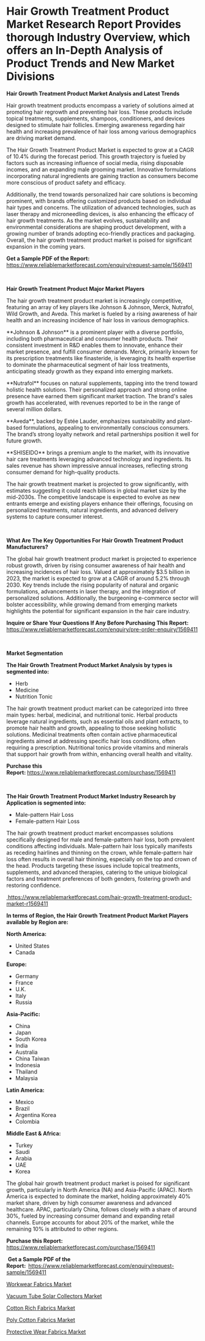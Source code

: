 <p><h1>Hair Growth Treatment Product Market Research Report Provides thorough Industry Overview, which offers an In-Depth Analysis of Product Trends and New Market Divisions</h1></p><p><strong>Hair Growth Treatment Product Market Analysis and Latest Trends</strong></p>
<p><p>Hair growth treatment products encompass a variety of solutions aimed at promoting hair regrowth and preventing hair loss. These products include topical treatments, supplements, shampoos, conditioners, and devices designed to stimulate hair follicles. Emerging awareness regarding hair health and increasing prevalence of hair loss among various demographics are driving market demand.</p><p>The Hair Growth Treatment Product Market is expected to grow at a CAGR of 10.4% during the forecast period. This growth trajectory is fueled by factors such as increasing influence of social media, rising disposable incomes, and an expanding male grooming market. Innovative formulations incorporating natural ingredients are gaining traction as consumers become more conscious of product safety and efficacy.</p><p>Additionally, the trend towards personalized hair care solutions is becoming prominent, with brands offering customized products based on individual hair types and concerns. The utilization of advanced technologies, such as laser therapy and microneedling devices, is also enhancing the efficacy of hair growth treatments. As the market evolves, sustainability and environmental considerations are shaping product development, with a growing number of brands adopting eco-friendly practices and packaging. Overall, the hair growth treatment product market is poised for significant expansion in the coming years.</p></p>
<p><strong>Get a Sample PDF of the Report:&nbsp;</strong> <a href="https://www.reliablemarketforecast.com/enquiry/request-sample/1569411?utm_campaign=1600&utm_medium=2&utm_source=Github&utm_content=ia&utm_term=14102024&utm_id=hair-growth-treatment-product">https://www.reliablemarketforecast.com/enquiry/request-sample/1569411</a></p>
<p>&nbsp;</p>
<p><strong>Hair Growth Treatment Product Major Market Players</strong></p>
<p><p>The hair growth treatment product market is increasingly competitive, featuring an array of key players like Johnson & Johnson, Merck, Nutrafol, Wild Growth, and Aveda. This market is fueled by a rising awareness of hair health and an increasing incidence of hair loss in various demographics.</p><p>**Johnson & Johnson** is a prominent player with a diverse portfolio, including both pharmaceutical and consumer health products. Their consistent investment in R&D enables them to innovate, enhance their market presence, and fulfill consumer demands. Merck, primarily known for its prescription treatments like finasteride, is leveraging its health expertise to dominate the pharmaceutical segment of hair loss treatments, anticipating steady growth as they expand into emerging markets.</p><p>**Nutrafol** focuses on natural supplements, tapping into the trend toward holistic health solutions. Their personalized approach and strong online presence have earned them significant market traction. The brand's sales growth has accelerated, with revenues reported to be in the range of several million dollars.</p><p>**Aveda**, backed by Estée Lauder, emphasizes sustainability and plant-based formulations, appealing to environmentally conscious consumers. The brand’s strong loyalty network and retail partnerships position it well for future growth.</p><p>**SHISEIDO** brings a premium angle to the market, with its innovative hair care treatments leveraging advanced technology and ingredients. Its sales revenue has shown impressive annual increases, reflecting strong consumer demand for high-quality products.</p><p>The hair growth treatment market is projected to grow significantly, with estimates suggesting it could reach billions in global market size by the mid-2030s. The competitive landscape is expected to evolve as new entrants emerge and existing players enhance their offerings, focusing on personalized treatments, natural ingredients, and advanced delivery systems to capture consumer interest.</p></p>
<p>&nbsp;</p>
<p><strong>What Are The Key Opportunities For Hair Growth Treatment Product Manufacturers?</strong></p>
<p><p>The global hair growth treatment product market is projected to experience robust growth, driven by rising consumer awareness of hair health and increasing incidences of hair loss. Valued at approximately $3.5 billion in 2023, the market is expected to grow at a CAGR of around 5.2% through 2030. Key trends include the rising popularity of natural and organic formulations, advancements in laser therapy, and the integration of personalized solutions. Additionally, the burgeoning e-commerce sector will bolster accessibility, while growing demand from emerging markets highlights the potential for significant expansion in the hair care industry.</p></p>
<p><strong>Inquire or Share Your Questions If Any Before Purchasing This Report:</strong> <a href="https://www.reliablemarketforecast.com/enquiry/pre-order-enquiry/1569411?utm_campaign=1600&utm_medium=2&utm_source=Github&utm_content=ia&utm_term=14102024&utm_id=hair-growth-treatment-product">https://www.reliablemarketforecast.com/enquiry/pre-order-enquiry/1569411</a></p>
<p>&nbsp;</p>
<p><strong>Market Segmentation</strong></p>
<p><strong>The Hair Growth Treatment Product Market Analysis by types is segmented into:</strong></p>
<p><ul><li>Herb</li><li>Medicine</li><li>Nutrition Tonic</li></ul></p>
<p><p>The hair growth treatment product market can be categorized into three main types: herbal, medicinal, and nutritional tonic. Herbal products leverage natural ingredients, such as essential oils and plant extracts, to promote hair health and growth, appealing to those seeking holistic solutions. Medicinal treatments often contain active pharmaceutical ingredients aimed at addressing specific hair loss conditions, often requiring a prescription. Nutritional tonics provide vitamins and minerals that support hair growth from within, enhancing overall health and vitality.</p></p>
<p><strong>Purchase this Report:&nbsp;</strong><a href="https://www.reliablemarketforecast.com/purchase/1569411?utm_campaign=1600&utm_medium=2&utm_source=Github&utm_content=ia&utm_term=14102024&utm_id=hair-growth-treatment-product">https://www.reliablemarketforecast.com/purchase/1569411</a></p>
<p>&nbsp;</p>
<p><strong>The Hair Growth Treatment Product Market Industry Research by Application is segmented into:</strong></p>
<p><ul><li>Male-pattern Hair Loss</li><li>Female-pattern Hair Loss</li></ul></p>
<p><p>The hair growth treatment product market encompasses solutions specifically designed for male and female-pattern hair loss, both prevalent conditions affecting individuals. Male-pattern hair loss typically manifests as receding hairlines and thinning on the crown, while female-pattern hair loss often results in overall hair thinning, especially on the top and crown of the head. Products targeting these issues include topical treatments, supplements, and advanced therapies, catering to the unique biological factors and treatment preferences of both genders, fostering growth and restoring confidence.</p></p>
<p><a href="https://www.reliablemarketforecast.com/hair-growth-treatment-product-market-r1569411?utm_campaign=1600&utm_medium=2&utm_source=Github&utm_content=ia&utm_term=14102024&utm_id=hair-growth-treatment-product">&nbsp;https://www.reliablemarketforecast.com/hair-growth-treatment-product-market-r1569411</a></p>
<p><strong>In terms of Region, the Hair Growth Treatment Product Market Players available by Region are:</strong></p>
<p>
    <p> <strong> North America: </strong>
        <ul>
            <li>United States</li>
            <li>Canada</li>
        </ul>
        </p> 
    <p> <strong> Europe: </strong>
        <ul>
            <li>Germany</li>
            <li>France</li>
            <li>U.K.</li>
            <li>Italy</li>
            <li>Russia</li>
        </ul>
        </p> 
    <p> <strong> Asia-Pacific: </strong>
        <ul>
            <li>China</li>
            <li>Japan</li>
            <li>South Korea</li>
            <li>India</li>
            <li>Australia</li>
            <li>China Taiwan</li>
            <li>Indonesia</li>
            <li>Thailand</li>
            <li>Malaysia</li>
        </ul>
        </p> 
    <p> <strong> Latin America: </strong>
        <ul>
            <li>Mexico</li>
            <li>Brazil</li>
            <li>Argentina Korea</li>
            <li>Colombia</li>
        </ul>
        </p> 
    <p> <strong> Middle East & Africa: </strong>
        <ul>
            <li>Turkey</li>
            <li>Saudi</li>
            <li>Arabia</li>
            <li>UAE</li>
            <li>Korea</li>
        </ul>
    </p>
    </p>
<p><p>The global hair growth treatment product market is poised for significant growth, particularly in North America (NA) and Asia-Pacific (APAC). North America is expected to dominate the market, holding approximately 40% market share, driven by high consumer awareness and advanced healthcare. APAC, particularly China, follows closely with a share of around 30%, fueled by increasing consumer demand and expanding retail channels. Europe accounts for about 20% of the market, while the remaining 10% is attributed to other regions.</p></p>
<p><strong>Purchase this Report: </strong><a href="https://www.reliablemarketforecast.com/purchase/1569411?utm_campaign=1600&utm_medium=2&utm_source=Github&utm_content=ia&utm_term=14102024&utm_id=hair-growth-treatment-product">https://www.reliablemarketforecast.com/purchase/1569411</a></p>
<p>&nbsp;<strong>Get a Sample PDF of the Report:&nbsp;&nbsp;</strong><a href="https://www.reliablemarketforecast.com/enquiry/request-sample/1569411?utm_campaign=1600&utm_medium=2&utm_source=Github&utm_content=ia&utm_term=14102024&utm_id=hair-growth-treatment-product">https://www.reliablemarketforecast.com/enquiry/request-sample/1569411</a></p>
<p><strong></strong></p>
<p><p><a href="https://www.linkedin.com/pulse/global-workwear-fabrics-market-size-trends-analysis-ffnbc?utm_campaign=1600&utm_medium=2&utm_source=Github&utm_content=ia&utm_term=14102024&utm_id=hair-growth-treatment-product">Workwear Fabrics Market</a></p><p><a href="https://www.linkedin.com/pulse/disruption-innovation-vacuum-tube-solar-collectors-industry-euyac?utm_campaign=1600&utm_medium=2&utm_source=Github&utm_content=ia&utm_term=14102024&utm_id=hair-growth-treatment-product">Vacuum Tube Solar Collectors Market</a></p><p><a href="https://www.linkedin.com/pulse/global-cotton-rich-fabrics-market-sector2024-2031-wjegc?utm_campaign=1600&utm_medium=2&utm_source=Github&utm_content=ia&utm_term=14102024&utm_id=hair-growth-treatment-product">Cotton Rich Fabrics Market</a></p><p><a href="https://www.linkedin.com/pulse/future-ready-strategic-insights-global-poly-cotton-fabrics-pillc?utm_campaign=1600&utm_medium=2&utm_source=Github&utm_content=ia&utm_term=14102024&utm_id=hair-growth-treatment-product">Poly Cotton Fabrics Market</a></p><p><a href="https://www.linkedin.com/pulse/strategic-insights-global-protective-wear-fabrics-market-o2plc?utm_campaign=1600&utm_medium=2&utm_source=Github&utm_content=ia&utm_term=14102024&utm_id=hair-growth-treatment-product">Protective Wear Fabrics Market</a></p></p>